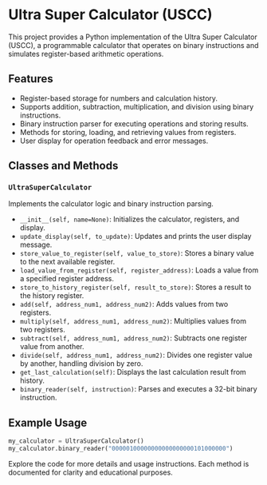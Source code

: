 # Ultra Super Calculator (USCC)

This project provides a Python implementation of the Ultra Super Calculator (USCC), a programmable calculator that operates on binary instructions and simulates register-based arithmetic operations.

## Features

- Register-based storage for numbers and calculation history.
- Supports addition, subtraction, multiplication, and division using binary instructions.
- Binary instruction parser for executing operations and storing results.
- Methods for storing, loading, and retrieving values from registers.
- User display for operation feedback and error messages.

## Classes and Methods

### `UltraSuperCalculator`
Implements the calculator logic and binary instruction parsing.

- `__init__(self, name=None)`: Initializes the calculator, registers, and display.
- `update_display(self, to_update)`: Updates and prints the user display message.
- `store_value_to_register(self, value_to_store)`: Stores a binary value to the next available register.
- `load_value_from_register(self, register_address)`: Loads a value from a specified register address.
- `store_to_history_register(self, result_to_store)`: Stores a result to the history register.
- `add(self, address_num1, address_num2)`: Adds values from two registers.
- `multiply(self, address_num1, address_num2)`: Multiplies values from two registers.
- `subtract(self, address_num1, address_num2)`: Subtracts one register value from another.
- `divide(self, address_num1, address_num2)`: Divides one register value by another, handling division by zero.
- `get_last_calculation(self)`: Displays the last calculation result from history.
- `binary_reader(self, instruction)`: Parses and executes a 32-bit binary instruction.

## Example Usage

```python
my_calculator = UltraSuperCalculator()
my_calculator.binary_reader("00000100000000000000000101000000")
```

Explore the code for more details and usage instructions. Each method is documented for clarity and educational purposes.
